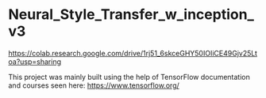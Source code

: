 # Neural_Style_Transfer_w_inception_v3
https://colab.research.google.com/drive/1rj51_6skceGHY50IOIiCE49Gjv25Ltoa?usp=sharing

This project was mainly built using the help of TensorFlow documentation and courses seen here:
https://www.tensorflow.org/
